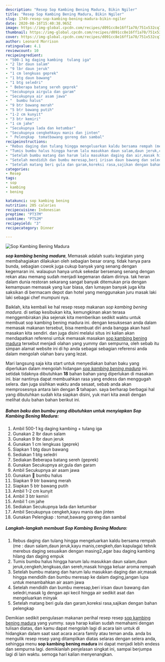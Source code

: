 ```yaml
---
description: "Resep Sop Kambing Bening Madura, Bikin Ngiler"
title: "Resep Sop Kambing Bening Madura, Bikin Ngiler"
slug: 1749-resep-sop-kambing-bening-madura-bikin-ngiler
date: 2020-08-16T15:40:38.965Z
image: https://img-global.cpcdn.com/recipes/d091cc8e16ff1a70/751x532cq70/sop-kambing-bening-madura-foto-resep-utama.jpg
thumbnail: https://img-global.cpcdn.com/recipes/d091cc8e16ff1a70/751x532cq70/sop-kambing-bening-madura-foto-resep-utama.jpg
cover: https://img-global.cpcdn.com/recipes/d091cc8e16ff1a70/751x532cq70/sop-kambing-bening-madura-foto-resep-utama.jpg
author: Leonard Morrison
ratingvalue: 4.1
reviewcount: 10
recipeingredient:
- "500-1 kg daging kambing  tulang iga"
- "2 lbr daun salam"
- "9 lbr daun jeruk"
- "1 cm lengkuas geprek"
- "1 btg daun bawang"
- "1 btg seledri"
- " Beberapa batang sereh geprek"
- "Secukupnya airgula dan garam"
- "Secukupnya air asam jawa"
- "  bumbu halus"
- "9 btr bawang merah"
- "5 btr bawang putih"
- "1-2 cm kunyit"
- "3 btr kemiri"
- "1 cm jahe"
- "Secukupnya lada dan ketumbar"
- "Secukupnya cengkehkayu manis dan jinten"
- " Pelengkap  tomatbawang goreng dan sambal"
recipeinstructions:
- "Rebus daging dan tulang hingga mengeluarkan kaldu bersama rempah (me : daun salam,daun jeruk,kayu manis,cengkeh,dan kapulaga) tehnik merebus daging sesuaikan dengan masing2,agar bau daging kambing hilang dan daging empuk"
- "Tumis bumbu halus hingga harum lalu masukkan daun salam,daun jeruk,cengkeh,lengkuas,dan sereh,masak hingga keluar aroma rempah"
- "Setelah bumbu matang dan harum lalu masukkan daging dan air,masak hingga mendidih dan bumbu meresap ke dalam daging,jangan lupa untuk menambahkan air asam jawa"
- "Setelah mendidih dan bumbu meresap,beri irisan daun bawang dan seledri,masak lg dengan api kecil hingga air sedikit asat dan mengeluarkan minyak"
- "Setelah matang beri gula dan garam,koreksi rasa,sajikan dengan bahan pelengkap"
categories:
- Resep
tags:
- sop
- kambing
- bening

katakunci: sop kambing bening 
nutrition: 205 calories
recipecuisine: Indonesian
preptime: "PT37M"
cooktime: "PT52M"
recipeyield: "3"
recipecategory: Dinner

---
```



![Sop Kambing Bening Madura](https://img-global.cpcdn.com/recipes/d091cc8e16ff1a70/751x532cq70/sop-kambing-bening-madura-foto-resep-utama.jpg)

<b><i>sop kambing bening madura</i></b>, Memasak adalah suatu kegiatan yang membahagiakan dilakukan oleh sebagian besar orang. tidak hanya para bunda, sebagian cowok juga cukup banyak yang senang dengan kegemaran ini. walaupun hanya untuk sekedar bersenang senang dengan rekan atau memang sudah menjadi kegemaran dalam dirinya. tak heran dalam dunia restoran sekarang sangat banyak ditemukan pria dengan kemampuan memasak yang luar biasa, dan lumayan banyak juga kita saksikan di bermacam depot dan hotel yang menggunakan juru masak laki laki sebagai chef mumpuni nya.

Baiklah, kita kembali ke hal resep resep makanan <i>sop kambing bening madura</i>. di setiap kesibukan kita, kemungkinan akan terasa menggembirakan jika sejenak kita memberikan sedikit waktu untuk membuat sop kambing bening madura ini. dengan kesuksesan anda dalam memasak makanan tersebut, bisa membuat diri anda bangga akan hasil masakan kita sendiri. dan juga disini melalui situs ini kalian akan mendapatkan referensi untuk memasak masakan <u>sop kambing bening madura</u> tersebut menjadi olahan yang yummy dan sempurna, oleh sebab itu simpan alamat website ini di hp anda sebagai sebagian referensi anda dalam mengolah olahan baru yang lezat.




Mari langsung saja kita start untuk menyediakan bahan baku yang diperlukan dalam mengolah hidangan <u><i>sop kambing bening madura</i></u> ini. setidak tidaknya dibutuhkan <b>18</b> bahan bahan yang diperlukan di masakan ini. biar nantinya dapat membuahkan rasa yang endess dan menggugah selera. dan juga sisihkan waktu anda sesaat, sebab anda akan memprosesnya antara lain dengan <b>5</b> tahapan. saya berharap berbagai hal yang dibutuhkan sudah kita siapkan disini, yuk mari kita awali dengan melihat dulu bahan bahan berikut ini.

<!--inarticleads1-->

##### Bahan baku dan bumbu yang dibutuhkan untuk menyiapkan Sop Kambing Bening Madura:

1. Ambil 500-1 kg daging kambing + tulang iga
1. Gunakan 2 lbr daun salam
1. Gunakan 9 lbr daun jeruk
1. Gunakan 1 cm lengkuas (geprek)
1. Siapkan 1 btg daun bawang
1. Sediakan 1 btg seledri
1. Sediakan  Beberapa batang sereh (geprek)
1. Gunakan Secukupnya air,gula dan garam
1. Ambil Secukupnya air asam jawa
1. Gunakan  🌺 bumbu halus
1. Siapkan 9 btr bawang merah
1. Siapkan 5 btr bawang putih
1. Ambil 1-2 cm kunyit
1. Ambil 3 btr kemiri
1. Ambil 1 cm jahe
1. Sediakan Secukupnya lada dan ketumbar
1. Ambil Secukupnya cengkeh,kayu manis dan jinten
1. Gunakan  Pelengkap : tomat,bawang goreng dan sambal




<!--inarticleads2-->

##### Langkah-langkah membuat Sop Kambing Bening Madura:

1. Rebus daging dan tulang hingga mengeluarkan kaldu bersama rempah (me : daun salam,daun jeruk,kayu manis,cengkeh,dan kapulaga) tehnik merebus daging sesuaikan dengan masing2,agar bau daging kambing hilang dan daging empuk
1. Tumis bumbu halus hingga harum lalu masukkan daun salam,daun jeruk,cengkeh,lengkuas,dan sereh,masak hingga keluar aroma rempah
1. Setelah bumbu matang dan harum lalu masukkan daging dan air,masak hingga mendidih dan bumbu meresap ke dalam daging,jangan lupa untuk menambahkan air asam jawa
1. Setelah mendidih dan bumbu meresap,beri irisan daun bawang dan seledri,masak lg dengan api kecil hingga air sedikit asat dan mengeluarkan minyak
1. Setelah matang beri gula dan garam,koreksi rasa,sajikan dengan bahan pelengkap




Demikian sedikit pengulasan makanan perihal resep resep <u>sop kambing bening madura</u> yang yummy. saya harap kalian sudah memahami dengan tulisan diatas, dan kamu dapat mengolah lagi di acara lain untuk di hidangkan dalam saat saat acara acara family atau teman anda. anda bs mengulik resep resep yang ditampilkan diatas selaras dengan selera anda, sehingga menu <b>sop kambing bening madura</b> ini dapat menjadi lebih endess dan sempurna lagi. demikianlah penjelasan singkat ini, sampai berjumpa lagi di lain waktu. semoga hari kalian menyenangkan.
